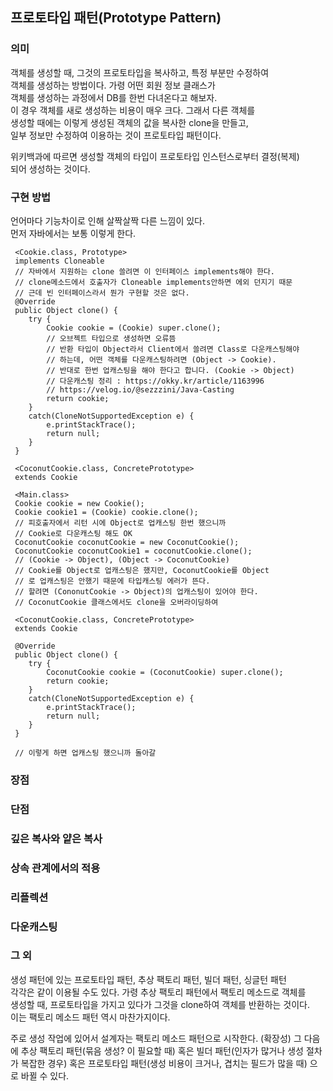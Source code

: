 ## 프로토타입 패턴(Prototype Pattern)
### 의미  
객체를 생성할 때, 그것의 프로토타입을 복사하고, 특정 부분만 수정하여    
객체를 생성하는 방법이다. 가령 어떤 회원 정보 클래스가  
객체를 생성하는 과정에서 DB를 한번 다녀온다고 해보자.  
이 경우 객체를 새로 생성하는 비용이 매우 크다. 그래서 다른 객체를  
생성할 때에는 이렇게 생성된 객체의 값을 복사한 clone을 만들고,  
일부 정보만 수정하여 이용하는 것이 프로토타입 패턴이다.

위키백과에 따르면 생성할 객체의 타입이 프로토타입 인스턴스로부터 결정(복제)  
되어 생성하는 것이다.  

### 구현 방법
언어마다 기능차이로 인해 살짝살짝 다른 느낌이 있다.  
먼저 자바에서는 보통 이렇게 한다.  

     <Cookie.class, Prototype>
     implements Cloneable
     // 자바에서 지원하는 clone 쓸려면 이 인터페이스 implements해야 한다.
     // clone메소드에서 호출자가 Cloneable implements안하면 에외 던지기 때문  
     // 근데 빈 인터페이스라서 뭔가 구현할 것은 없다.
     @Override
     public Object clone() {
        try {
            Cookie cookie = (Cookie) super.clone();
            // 오브젝트 타입으로 생성하면 오류뜸
            // 반환 타입이 Object라서 Client에서 쓸려면 Class로 다운캐스팅해야
            // 하는데, 어떤 객체를 다운캐스팅하려면 (Object -> Cookie). 
            // 반대로 한번 업캐스팅을 해야 한다고 합니다. (Cookie -> Object)
            // 다운캐스팅 정리 : https://okky.kr/article/1163996
            // https://velog.io/@sezzzini/Java-Casting
            return cookie;
        }
        catch(CloneNotSupportedException e) {
            e.printStackTrace();
            return null;
        }
     }
     
     <CoconutCookie.class, ConcretePrototype>
     extends Cookie
    
     <Main.class>
     Cookie cookie = new Cookie();
     Cookie cookie1 = (Cookie) cookie.clone();
     // 피호출자에서 리턴 시에 Object로 업캐스팅 한번 했으니까
     // Cookie로 다운캐스팅 해도 OK
     CoconutCookie coconutCookie = new CoconutCookie();
     CoconutCookie coconutCookie1 = coconutCookie.clone();
     // (Cookie -> Object), (Object -> CoconutCookie)
     // Cookie를 Object로 업캐스팅은 했지만, CoconutCookie를 Object
     // 로 업캐스팅은 안했기 때문에 타입캐스팅 에러가 뜬다.
     // 할려면 (CononutCookie -> Object)의 업캐스팅이 있어야 한다.
     // CoconutCookie 클래스에서도 clone을 오버라이딩하여 
     
     <CoconutCookie.class, ConcretePrototype>
     extends Cookie
     
     @Override
     public Object clone() {
        try {
            CoconutCookie cookie = (CoconutCookie) super.clone();
            return cookie;
        }
        catch(CloneNotSupportedException e) {
            e.printStackTrace();
            return null;
        }
     }
     
     // 이렇게 하면 업캐스팅 했으니까 돌아갈 
     
     

### 장점
### 단점
### 깊은 복사와 얕은 복사
### 상속 관계에서의 적용
### 리플렉션
### 다운캐스팅
### 그 외
생성 패턴에 있는 프로토타입 패턴, 추상 팩토리 패턴, 빌더 패턴, 싱글턴 패턴  
각각은 같이 이용될 수도 있다. 가령 추상 팩토리 패턴에서 팩토리 메소드로 객체를  
생성할 때, 프로토타입을 가지고 있다가 그것을 clone하여 객체를 반환하는 것이다.  
이는 팩토리 메소드 패턴 역시 마찬가지이다. 

주로 생성 작업에 있어서 설계자는 팩토리 메소드 패턴으로 시작한다. (확장성)
그 다음에 추상 팩토리 패턴(묶음 생성? 이 필요할 때)
혹은 빌더 패턴(인자가 많거나 생성 절차가 복잡한 경우)
혹은 프로토타입 패턴(생성 비용이 크거나, 겹치는 필드가 많을 때)
으로 바뀔 수 있다.  
